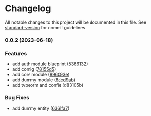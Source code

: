 # Changelog

All notable changes to this project will be documented in this file. See [standard-version](https://github.com/conventional-changelog/standard-version) for commit guidelines.

### 0.0.2 (2023-06-18)


### Features

* add auth module blueprint ([5366132](https://github.com/MRdevX/nest-mentoring/commit/5366132f0eb20c1ea999409be6805e98ec1f3291))
* add config ([78155d5](https://github.com/MRdevX/nest-mentoring/commit/78155d584b9727f8cfde7a27b8219b9038e12e54))
* add core module ([896093e](https://github.com/MRdevX/nest-mentoring/commit/896093ebb91b7481e1999d0b3a6cd28eb0e043c8))
* add dummy module ([6dcd9ab](https://github.com/MRdevX/nest-mentoring/commit/6dcd9ab660b53868b34290af8a16373d3f099687))
* add typeorm and config ([d83105b](https://github.com/MRdevX/nest-mentoring/commit/d83105b518e371a89d26ea6445eb02751febc556))


### Bug Fixes

* add dummy entity ([6361fa7](https://github.com/MRdevX/nest-mentoring/commit/6361fa74641f663c8e8bce35d36849286e186e4a))
